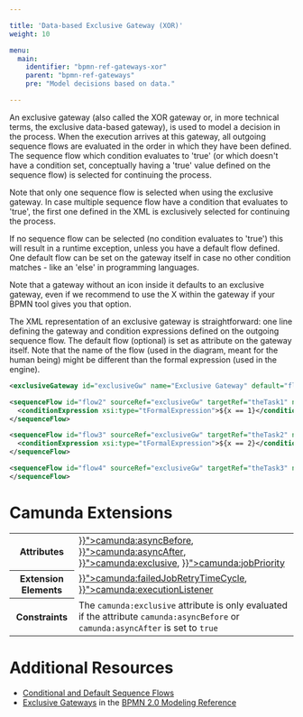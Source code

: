 ```yaml
---

title: 'Data-based Exclusive Gateway (XOR)'
weight: 10

menu:
  main:
    identifier: "bpmn-ref-gateways-xor"
    parent: "bpmn-ref-gateways"
    pre: "Model decisions based on data."

---
```



An exclusive gateway (also called the XOR gateway or, in more technical terms, the exclusive data-based gateway), is used to model a decision in the process. When the execution arrives at this gateway, all outgoing sequence flows are evaluated in the order in which they have been defined. The sequence flow which condition evaluates to 'true' (or which doesn't have a condition set, conceptually having a 'true' value defined on the sequence flow) is selected for continuing the process.

Note that only one sequence flow is selected when using the exclusive gateway. In case multiple sequence flow have a condition that evaluates to 'true', the first one defined in the XML is exclusively selected for continuing the process.

If no sequence flow can be selected (no condition evaluates to 'true') this will result in a runtime exception, unless you have a default flow defined. One default flow can be set on the gateway itself in case no other condition matches - like an 'else' in programming languages.


<div data-bpmn-diagram="../bpmn/exclusive-gateway"></div>


Note that a gateway without an icon inside it defaults to an exclusive gateway, even if we recommend to use the X within the gateway if your BPMN tool gives you that option.

The XML representation of an exclusive gateway is straightforward: one line defining the gateway and condition expressions defined on the outgoing sequence flow. The default flow (optional) is set as attribute on the gateway itself. Note that the name of the flow (used in the diagram, meant for the human being) might be different than the formal expression (used in the engine).


```xml
<exclusiveGateway id="exclusiveGw" name="Exclusive Gateway" default="flow4" />

<sequenceFlow id="flow2" sourceRef="exclusiveGw" targetRef="theTask1" name="${x==1}">
  <conditionExpression xsi:type="tFormalExpression">${x == 1}</conditionExpression>
</sequenceFlow>

<sequenceFlow id="flow3" sourceRef="exclusiveGw" targetRef="theTask2" name="${x==2}">
  <conditionExpression xsi:type="tFormalExpression">${x == 2}</conditionExpression>
</sequenceFlow>

<sequenceFlow id="flow4" sourceRef="exclusiveGw" targetRef="theTask3" name="else">
</sequenceFlow>
```


# Camunda Extensions

<table class="table table-striped">
  <tr>
    <th>Attributes</th>
    <td>
      <a href="../../reference/bpmn20/custom-extensions/extension-attributes.md#asyncbefore" >}}">camunda:asyncBefore</a>,
      <a href="../../reference/bpmn20/custom-extensions/extension-attributes.md#asyncafter" >}}">camunda:asyncAfter</a>,
      <a href="../../reference/bpmn20/custom-extensions/extension-attributes.md#exclusive" >}}">camunda:exclusive</a>,
      <a href="../../reference/bpmn20/custom-extensions/extension-attributes.md#jobpriority" >}}">camunda:jobPriority</a>
    </td>
  </tr>
  <tr>
    <th>Extension Elements</th>
    <td>
      <a href="../../reference/bpmn20/custom-extensions/extension-elements.md#failedjobretrytimecycle" >}}">camunda:failedJobRetryTimeCycle</a>,
      <a href="../../reference/bpmn20/custom-extensions/extension-elements.md#executionlistener" >}}">camunda:executionListener</a>
    </td>
  </tr>
  <tr>
    <th>Constraints</th>
    <td>
      The <code>camunda:exclusive</code> attribute is only evaluated if the attribute
      <code>camunda:asyncBefore</code> or <code>camunda:asyncAfter</code> is set to <code>true</code>
    </td>
  </tr>
</table>


# Additional Resources

*   [Conditional and Default Sequence Flows](../../reference/bpmn20/gateways/sequence-flow.md)
*   [Exclusive Gateways](http://camunda.org/bpmn/reference.html#gateways-data-based-exclusive-gateways) in the [BPMN 2.0 Modeling Reference](http://camunda.org/bpmn/reference.html)
